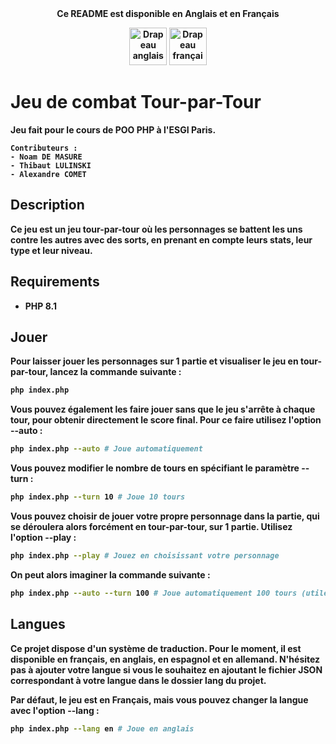 
<center><b>Ce README est disponible en Anglais et en Français<b>

<a href="README.md"><img src="https://upload.wikimedia.org/wikipedia/commons/8/83/Flag_of_the_United_Kingdom_%283-5%29.svg" alt="Drapeau anglais" width="60"/></a>
<a href="README-fr.md"><img src="https://upload.wikimedia.org/wikipedia/commons/c/c3/Flag_of_France.svg" alt="Drapeau français" width="60"></a>
</center>

# Jeu de combat Tour-par-Tour
Jeu fait pour le cours de POO PHP à l'ESGI Paris.

    Contributeurs : 
    - Noam DE MASURE
    - Thibaut LULINSKI
    - Alexandre COMET
## Description
Ce jeu est un jeu tour-par-tour où les personnages se battent les uns contre les autres avec des sorts, en prenant en compte leurs stats, leur type et leur niveau.

## Requirements
- PHP 8.1

## Jouer
Pour laisser jouer les personnages sur **1 partie** et visualiser le jeu en tour-par-tour, lancez la commande suivante :
```bash
php index.php
```

Vous pouvez également les faire jouer sans que le jeu s'arrête à chaque tour, pour obtenir directement le score final. Pour ce faire utilisez l'option **--auto** :
```bash
php index.php --auto # Joue automatiquement
```

Vous pouvez modifier le nombre de tours en spécifiant le paramètre **--turn** :
```bash
php index.php --turn 10 # Joue 10 tours
```

Vous pouvez choisir de jouer votre propre personnage dans la partie, qui se déroulera alors forcément en tour-par-tour, sur **1 partie**. Utilisez l'option **--play** :
```bash
php index.php --play # Jouez en choisissant votre personnage
```

On peut alors imaginer la commande suivante :
```bash
php index.php --auto --turn 100 # Joue automatiquement 100 tours (utile pour avoir des statistiques)
```

## Langues
Ce projet dispose d'un système de traduction. Pour le moment, il est disponible en français, en anglais, en espagnol et en allemand.
N'hésitez pas à ajouter votre langue si vous le souhaitez en ajoutant le fichier **JSON** correspondant à votre langue dans le dossier **lang** du projet.

Par défaut, le jeu est en **Français**, mais vous pouvez changer la langue avec l'option **--lang** :
```bash
php index.php --lang en # Joue en anglais
```